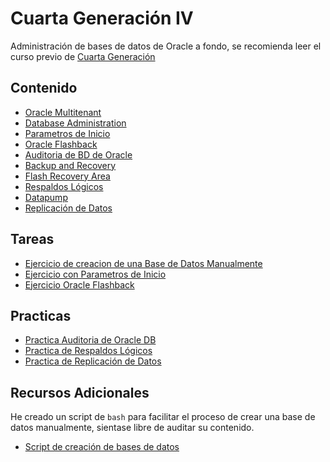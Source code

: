<!-- LTeX: language=es -->

# Cuarta Generación IV

Administración de bases de datos de Oracle a fondo, se recomienda leer el curso previo de [Cuarta Generación](../cuarta-generacion-3/index)

## Contenido

* [Oracle Multitenant](oracle_multitenant)
* [Database Administration](database_administration)
* [Parametros de Inicio](parametros_de_inicio)
* [Oracle Flashback](oracle_flashback)
* [Auditoria de BD de Oracle](auditoria_oracle_db)
* [Backup and Recovery](respaldo_y_recuperacion)
* [Flash Recovery Area](flash_recovery_area)
* [Respaldos Lógicos](respaldos_logicos)
* [Datapump](datapump)
* [Replicación de Datos](replicacion)

## Tareas

* [Ejercicio de creacion de una Base de Datos Manualmente](tarea_creacion_db_manual) 
* [Ejercicio con Parametros de Inicio](tarea_parametros_inicio) 
* [Ejercicio Oracle Flashback](tarea_oracle_flashback)
 
## Practicas

* [Practica Auditoria de Oracle DB](practica_auditoria_oracle)
* [Practica de Respaldos Lógicos](practica_respaldos_logicos) 
* [Practica de Replicación de Datos](practica_replicacion)

## Recursos Adicionales

He creado un script de `bash` para facilitar el proceso de crear una base de datos manualmente, sientase libre de auditar su contenido.

* [Script de creación de bases de datos](CreateOracleDB.sh)
